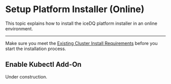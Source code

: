# Setup Platform Installer (Online)

This topic explains how to install the iceDQ platform installer in an online environment.

---

Make sure you meet the [Existing Cluster Install Requirements](existing-cluster-requirements) before you start the installation process.

## Enable Kubectl Add-On

Under construction. 